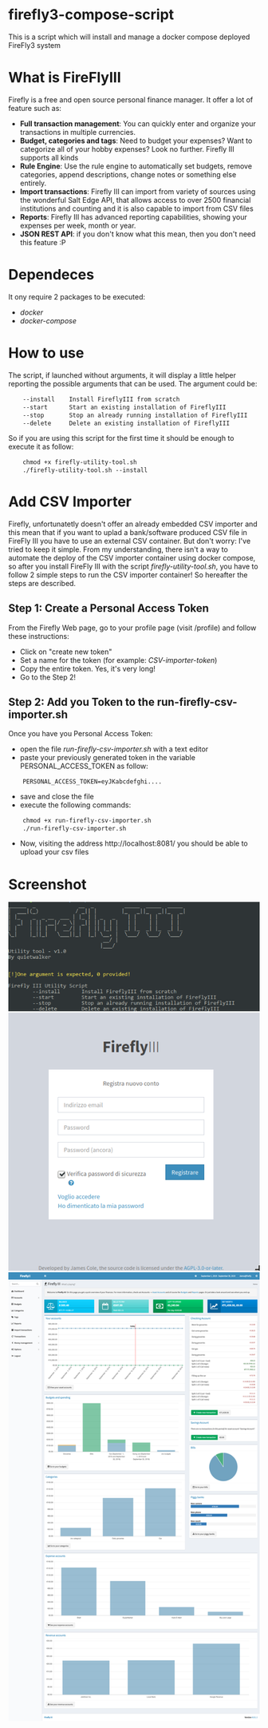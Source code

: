 # firefly3-compose-script
This is a script which will install and manage a docker compose deployed FireFly3 system

# What is FireFlyIII
Firefly is a free and open source personal finance manager. 
It offer a lot of feature such as: 
- **Full transaction management**: You can quickly enter and organize your transactions in multiple currencies. 
- **Budget, categories and tags**: Need to budget your expenses? Want to categorize all of your hobby expenses? Look no further. Firefly III supports all kinds
- **Rule Engine**: Use the rule engine to automatically set budgets, remove categories, append descriptions, change notes or something else entirely. 
- **Import transactions**: Firefly III can import from variety of sources using the wonderful Salt Edge API, that allows access to over 2500 financial institutions and counting and it is also capable to import from CSV files
- **Reports**: Firefly III has advanced reporting capabilities, showing your expenses per week, month or year. 
- **JSON REST API**: if you don't know what this mean, then you don't need this feature :P 

# Dependeces 
It ony require 2 packages to be executed: 
- *docker* 
- *docker-compose* 

# How to use
The script, if launched without arguments, it will display a little helper reporting the possible arguments that can be used.
The argument could be: 

```
    --install    Install FireflyIII from scratch
    --start      Start an existing installation of FireflyIII
    --stop       Stop an already running installation of FireflyIII
    --delete     Delete an existing installation of FireflyIII
```

So if you are using this script for the first time it should be enough to execute it as follow: 


```
    chmod +x firefly-utility-tool.sh
    ./firefly-utility-tool.sh --install
```

# Add CSV Importer
Firefly, unfortunatetly doesn't offer an already embedded CSV importer and this mean that if you want to uplad a bank/software produced CSV file in FireFly III you have to use an external CSV container. But don't worry: I've tried to keep it simple. 
From my understanding, there isn't a way to automate the deploy of the CSV importer container using docker compose, so after you install FireFly III with the script *firefly-utility-tool.sh*, you have to follow 2 simple steps to run the CSV importer container! So hereafter the steps are described. 

## Step 1: Create a Personal Access Token 
From the Firefly Web page, go to your profile page (visit /profile) and follow these instructions:

- Click on "create new token" 
- Set a name for the token (for example: *CSV-importer-token*)
- Copy the entire token. Yes, it's very long!
- Go to the Step 2! 

## Step 2: Add you Token to the run-firefly-csv-importer.sh
Once you have you Personal Access Token: 
- open the file *run-firefly-csv-importer.sh* with a text editor 
- paste your previously generated token in the variable PERSONAL_ACCESS_TOKEN as follow:
```
    PERSONAL_ACCESS_TOKEN=eyJKabcdefghi....
``` 
- save and close the file 
- execute the following commands:
```
    chmod +x run-firefly-csv-importer.sh
    ./run-firefly-csv-importer.sh
```
- Now, visiting the address http://localhost:8081/ you should be able to upload your csv files

# Screenshot
![Screenshot1](screenshots/firefly3-utility-script.png)
![Screenshot2](screenshots/login_page.png)
![Screenshot3](screenshots/dashboard_screenshot.png)
